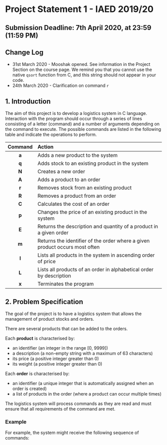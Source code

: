 # Project Statement 1 - IAED 2019/20

## Submission Deadline: 7th April 2020, at 23:59 (11:59 PM)

## Change Log

- 31st March 2020 - Mooshak opened. See information in the Project Section on the course page. We remind you that you cannot use the native `qsort` function from C, and this string should not appear in your code.
- 24th March 2020 - Clarification on command `r`

## 1. Introduction

The aim of this project is to develop a logistics system in C language. Interaction with the program should occur through a series of lines consisting of a letter (command) and a number of arguments depending on the command to execute. The possible commands are listed in the following table and indicate the operations to perform.

| Command | Action |
|:---:|:---|
| __a__ | Adds a new product to the system |
| __q__ | Adds stock to an existing product in the system |
| __N__ | Creates a new order |
| __A__ | Adds a product to an order |
| __r__ | Removes stock from an existing product |
| __R__ | Removes a product from an order |
| __C__ | Calculates the cost of an order |
| __p__ | Changes the price of an existing product in the system |
| __E__ | Returns the description and quantity of a product in a given order |
| __m__ | Returns the identifier of the order where a given product occurs most often |
| __l__ | Lists all products in the system in ascending order of price |
| __L__ | Lists all products of an order in alphabetical order by description |
| __x__ | Terminates the program |

## 2. Problem Specification

The goal of the project is to have a logistics system that allows the management of product stocks and orders.

There are several products that can be added to the orders.

Each __product__ is characterised by:

- an identifier (an integer in the range [0, 9999])
- a description (a non-empty string with a maximum of 63 characters)
- its price (a positive integer greater than 0)
- its weight (a positive integer greater than 0)

Each __order__ is characterised by:

- an identifier (a unique integer that is automatically assigned when an order is created)
- a list of products in the order (where a product can occur multiple times)

The logistics system will process commands as they are read and must ensure that all requirements of the command are met.

### Example

For example, the system might receive the following sequence of commands:

